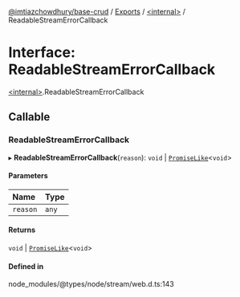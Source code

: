 [@imtiazchowdhury/base-crud](../README.md) / [Exports](../modules.md) / [\<internal\>](../modules/internal_.md) / ReadableStreamErrorCallback

# Interface: ReadableStreamErrorCallback

[\<internal\>](../modules/internal_.md).ReadableStreamErrorCallback

## Callable

### ReadableStreamErrorCallback

▸ **ReadableStreamErrorCallback**(`reason`): `void` \| [`PromiseLike`](internal_.PromiseLike.md)\<`void`\>

#### Parameters

| Name | Type |
| :------ | :------ |
| `reason` | `any` |

#### Returns

`void` \| [`PromiseLike`](internal_.PromiseLike.md)\<`void`\>

#### Defined in

node_modules/@types/node/stream/web.d.ts:143
